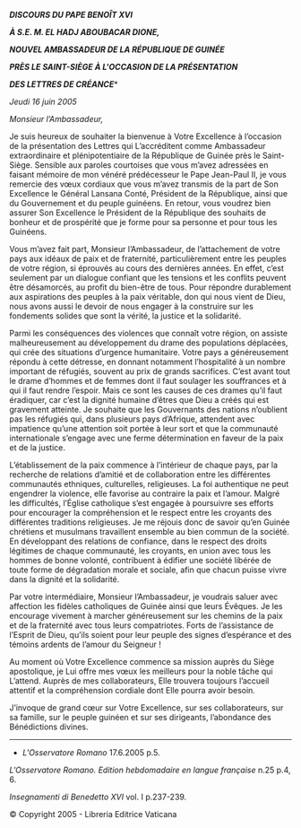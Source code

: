 ***DISCOURS DU PAPE BENOÎT XVI***

***À S.E. M. EL HADJ ABOUBACAR DIONE,***

***NOUVEL AMBASSADEUR DE LA RÉPUBLIQUE DE GUINÉE***

***PRÈS LE SAINT-SIÈGE À L'OCCASION DE LA PRÉSENTATION***

***DES LETTRES DE CRÉANCE****

*Jeudi 16 juin 2005*

*Monsieur l’Ambassadeur,*

Je suis heureux de souhaiter la bienvenue à Votre Excellence à l’occasion de la présentation des Lettres qui L’accréditent comme Ambassadeur extraordinaire et plénipotentiaire de la République de Guinée près le Saint-Siège. Sensible aux paroles courtoises que vous m’avez adressées en faisant mémoire de mon vénéré prédécesseur le Pape Jean-Paul II, je vous remercie des vœux cordiaux que vous m’avez transmis de la part de Son Excellence le Général Lansana Conté, Président de la République, ainsi que du Gouvernement et du peuple guinéens. En retour, vous voudrez bien assurer Son Excellence le Président de la République des souhaits de bonheur et de prospérité que je forme pour sa personne et pour tous les Guinéens.

Vous m’avez fait part, Monsieur l’Ambassadeur, de l’attachement de votre pays aux idéaux de paix et de fraternité, particulièrement entre les peuples de votre région, si éprouvés au cours des dernières années. En effet, c’est seulement par un dialogue confiant que les tensions et les conflits peuvent être désamorcés, au profit du bien-être de tous. Pour répondre durablement aux aspirations des peuples à la paix véritable, don qui nous vient de Dieu, nous avons aussi le devoir de nous engager à la construire sur les fondements solides que sont la vérité, la justice et la solidarité.

Parmi les conséquences des violences que connaît votre région, on assiste malheureusement au développement du drame des populations déplacées, qui crée des situations d’urgence humanitaire. Votre pays a généreusement répondu à cette détresse, en donnant notamment l’hospitalité à un nombre important de réfugiés, souvent au prix de grands sacrifices. C’est avant tout le drame d’hommes et de femmes dont il faut soulager les souffrances et à qui il faut rendre l’espoir. Mais ce sont les causes de ces drames qu’il faut éradiquer, car c’est la dignité humaine d’êtres que Dieu a créés qui est gravement atteinte. Je souhaite que les Gouvernants des nations n’oublient pas les réfugiés qui, dans plusieurs pays d’Afrique, attendent avec impatience qu’une attention soit portée à leur sort et que la communauté internationale s’engage avec une ferme détermination en faveur de la paix et de la justice.

L’établissement de la paix commence à l’intérieur de chaque pays, par la recherche de relations d’amitié et de collaboration entre les différentes communautés ethniques, culturelles, religieuses. La foi authentique ne peut engendrer la violence, elle favorise au contraire la paix et l’amour. Malgré les difficultés, l’Église catholique s’est engagée à poursuivre ses efforts pour encourager la compréhension et le respect entre les croyants des différentes traditions religieuses. Je me réjouis donc de savoir qu’en Guinée chrétiens et musulmans travaillent ensemble au bien commun de la société. En développant des relations de confiance, dans le respect des droits légitimes de chaque communauté, les croyants, en union avec tous les hommes de bonne volonté, contribuent à édifier une société libérée de toute forme de dégradation morale et sociale, afin que chacun puisse vivre dans la dignité et la solidarité.

Par votre intermédiaire, Monsieur l’Ambassadeur, je voudrais saluer avec affection les fidèles catholiques de Guinée ainsi que leurs Évêques. Je les encourage vivement à marcher généreusement sur les chemins de la paix et de la fraternité avec tous leurs compatriotes. Forts de l’assistance de l’Esprit de Dieu, qu’ils soient pour leur peuple des signes d’espérance et des témoins ardents de l’amour du Seigneur !

Au moment où Votre Excellence commence sa mission auprès du Siège apostolique, je Lui offre mes vœux les meilleurs pour la noble tâche qui L’attend. Auprès de mes collaborateurs, Elle trouvera toujours l’accueil attentif et la compréhension cordiale dont Elle pourra avoir besoin.

J’invoque de grand cœur sur Votre Excellence, sur ses collaborateurs, sur sa famille, sur le peuple guinéen et sur ses dirigeants, l’abondance des Bénédictions divines.

* * *

* *L'Osservatore Romano* 17.6.2005 p.5.

*L'Osservatore Romano. Edition hebdomadaire en langue française* n.25 p.4, 6.

*Insegnamenti di Benedetto XVI* vol. I p.237-239.

© Copyright 2005 - Libreria Editrice Vaticana